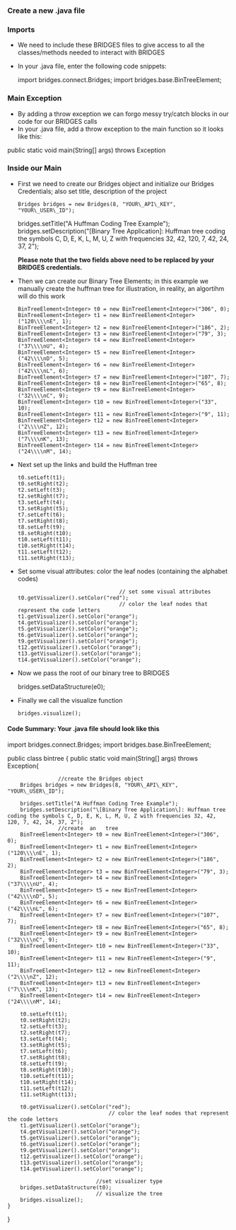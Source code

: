 ### Create a new .java file

### Imports

-   We need to include these BRIDGES files to give access to all the classes/methods needed to interact with BRIDGES
-   In your .java file, enter the following code snippets:

      import bridges.connect.Bridges;
      import bridges.base.BinTreeElement;


### Main Exception

-   By adding a throw exception we can forgo messy try/catch blocks in our code for our BRIDGES calls
-   In your .java file, add a throw exception to the main function so it looks like this:

public static void main(String\[\] args) throws Exception

### Inside our Main

-   First we need to create our Bridges object and initialize our Bridges Credentials; also set title, description of the project

    	Bridges bridges = new Bridges(8, "YOUR\_API\_KEY", "YOUR\_USER\_ID");

    bridges.setTitle("A Huffman Coding Tree Example"); bridges.setDescription("\[Binary Tree Application\]: Huffman tree coding the symbols C, D, E, K, L, M, U, Z with frequencies 32, 42, 120, 7, 42, 24, 37, 2");

    **Please note that the two fields above need to be replaced by your BRIDGES credentials.**

-   Then we can create our Binary Tree Elements; in this example we manually create the huffman tree for illustration, in reality, an algortihm will do this work

    	BinTreeElement<Integer> t0 = new BinTreeElement<Integer>("306", 0);
    	BinTreeElement<Integer> t1 = new BinTreeElement<Integer>("120\\\\nE", 1);
    	BinTreeElement<Integer> t2 = new BinTreeElement<Integer>("186", 2);
    	BinTreeElement<Integer> t3 = new BinTreeElement<Integer>("79", 3);
    	BinTreeElement<Integer> t4 = new BinTreeElement<Integer>("37\\\\nU", 4);
    	BinTreeElement<Integer> t5 = new BinTreeElement<Integer>("42\\\\nD", 5);
    	BinTreeElement<Integer> t6 = new BinTreeElement<Integer>("42\\\\nL", 6);
    	BinTreeElement<Integer> t7 = new BinTreeElement<Integer>("107", 7);
    	BinTreeElement<Integer> t8 = new BinTreeElement<Integer>("65", 8);
    	BinTreeElement<Integer> t9 = new BinTreeElement<Integer>("32\\\\nC", 9);
    	BinTreeElement<Integer> t10 = new BinTreeElement<Integer>("33", 10);
    	BinTreeElement<Integer> t11 = new BinTreeElement<Integer>("9", 11);
    	BinTreeElement<Integer> t12 = new BinTreeElement<Integer>("2\\\\nZ", 12);
    	BinTreeElement<Integer> t13 = new BinTreeElement<Integer>("7\\\\nK", 13);
    	BinTreeElement<Integer> t14 = new BinTreeElement<Integer>("24\\\\nM", 14);

-   Next set up the links and build the Huffman tree

    	t0.setLeft(t1);
    	t0.setRight(t2);
    	t2.setLeft(t3);
    	t2.setRight(t7);
    	t3.setLeft(t4);
    	t3.setRight(t5);
    	t7.setLeft(t6);
    	t7.setRight(t8);
    	t8.setLeft(t9);
    	t8.setRight(t10);
    	t10.setLeft(t11);
    	t10.setRight(t14);
    	t11.setLeft(t12);
    	t11.setRight(t13);

-   Set some visual attributes: color the leaf nodes (containing the alphabet codes)

                                        // set some visual attributes
    	t0.getVisualizer().setColor("red");
                                        // color the leaf nodes that represent the code letters
    	t1.getVisualizer().setColor("orange");
    	t4.getVisualizer().setColor("orange");
    	t5.getVisualizer().setColor("orange");
    	t6.getVisualizer().setColor("orange");
    	t9.getVisualizer().setColor("orange");
    	t12.getVisualizer().setColor("orange");
    	t13.getVisualizer().setColor("orange");
    	t14.getVisualizer().setColor("orange");

-   Now we pass the root of our binary tree to BRIDGES

	bridges.setDataStructure(e0);

-   Finally we call the visualize function

    	bridges.visualize();


#### **Code Summary:** Your .java file should look like this

import bridges.connect.Bridges;
import bridges.base.BinTreeElement;


public class bintree {
	public static void main(String\[\] args) throws Exception{
    	
   					//create the Bridges object
		Bridges bridges = new Bridges(8, "YOUR\_API\_KEY", "YOUR\_USER\_ID");

		bridges.setTitle("A Huffman Coding Tree Example");
		bridges.setDescription("\[Binary Tree Application\]: Huffman tree coding the symbols C, D, E, K, L, M, U, Z with frequencies 32, 42, 120, 7, 42, 24, 37, 2");
   					//create  an   tree
		BinTreeElement<Integer> t0 = new BinTreeElement<Integer>("306", 0);
		BinTreeElement<Integer> t1 = new BinTreeElement<Integer>("120\\\\nE", 1);
		BinTreeElement<Integer> t2 = new BinTreeElement<Integer>("186", 2);
		BinTreeElement<Integer> t3 = new BinTreeElement<Integer>("79", 3);
		BinTreeElement<Integer> t4 = new BinTreeElement<Integer>("37\\\\nU", 4);
		BinTreeElement<Integer> t5 = new BinTreeElement<Integer>("42\\\\nD", 5);
		BinTreeElement<Integer> t6 = new BinTreeElement<Integer>("42\\\\nL", 6);
		BinTreeElement<Integer> t7 = new BinTreeElement<Integer>("107", 7);
		BinTreeElement<Integer> t8 = new BinTreeElement<Integer>("65", 8);
		BinTreeElement<Integer> t9 = new BinTreeElement<Integer>("32\\\\nC", 9);
		BinTreeElement<Integer> t10 = new BinTreeElement<Integer>("33", 10);
		BinTreeElement<Integer> t11 = new BinTreeElement<Integer>("9", 11);
		BinTreeElement<Integer> t12 = new BinTreeElement<Integer>("2\\\\nZ", 12);
		BinTreeElement<Integer> t13 = new BinTreeElement<Integer>("7\\\\nK", 13);
		BinTreeElement<Integer> t14 = new BinTreeElement<Integer>("24\\\\nM", 14);

		t0.setLeft(t1);
		t0.setRight(t2);
		t2.setLeft(t3);
		t2.setRight(t7);
		t3.setLeft(t4);
		t3.setRight(t5);
		t7.setLeft(t6);
		t7.setRight(t8);
		t8.setLeft(t9);
		t8.setRight(t10);
		t10.setLeft(t11);
		t10.setRight(t14);
		t11.setLeft(t12);
		t11.setRight(t13);

		t0.getVisualizer().setColor("red");
                                    // color the leaf nodes that represent the code letters
		t1.getVisualizer().setColor("orange");
		t4.getVisualizer().setColor("orange");
		t5.getVisualizer().setColor("orange");
		t6.getVisualizer().setColor("orange");
		t9.getVisualizer().setColor("orange");
		t12.getVisualizer().setColor("orange");
		t13.getVisualizer().setColor("orange");
		t14.getVisualizer().setColor("orange");
		
             					//set visualizer type
		bridges.setDataStructure(t0);
        						// visualize the tree
		bridges.visualize();
    }
}